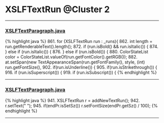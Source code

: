 # XSLFTextRun @Cluster 2

***

### [XSLFTextParagraph.java](https://searchcode.com/codesearch/view/97406665/)
{% highlight java %}
861. for (XSLFTextRun run : _runs){
862.     int length = run.getRenderableText().length();
872.     if (run.isBold() && run.isItalic()) {
874.     } else if (run.isItalic()) {
876.     } else if (run.isBold()) {
880.     ColorStateList color = ColorStateList.valueOf(run.getFontColor().getRGB());
882.     at.setSpan(new TextAppearanceSpan(run.getFontFamily(), style, (int) run.getFontSize(),
902.     if(run.isUnderline()) {
905.     if(run.isStrikethrough()) {
916.     if (run.isSuperscript()) {
919.     if (run.isSubscript()) {
{% endhighlight %}

***

### [XSLFTextParagraph.java](https://searchcode.com/codesearch/view/97406665/)
{% highlight java %}
941. XSLFTextRun r = addNewTextRun();
942. r.setText(" ");
945.     if(endPr.isSetSz()) r.setFontSize(endPr.getSz() / 100);
{% endhighlight %}

***

